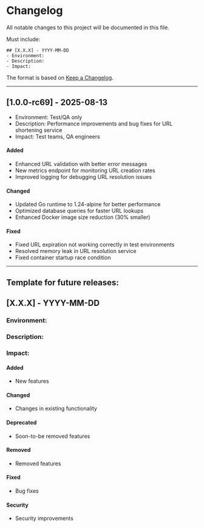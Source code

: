 # Changelog

All notable changes to this project will be documented in this file.

Must include:

    ## [X.X.X] - YYYY-MM-DD 
    - Environment:
    - Description:
    - Impact:

The format is based on [Keep a Changelog](https://keepachangelog.com/en/1.0.0/).

----

## [1.0.0-rc69] - 2025-08-13

- Environment: Test/QA only
- Description: Performance improvements and bug fixes for URL shortening service
- Impact: Test teams, QA engineers

#### Added
- Enhanced URL validation with better error messages
- New metrics endpoint for monitoring URL creation rates
- Improved logging for debugging URL resolution issues

#### Changed  
- Updated Go runtime to 1.24-alpine for better performance
- Optimized database queries for faster URL lookups
- Enhanced Docker image size reduction (30% smaller)

#### Fixed
- Fixed URL expiration not working correctly in test environments
- Resolved memory leak in URL resolution service
- Fixed container startup race condition


---

## Template for future releases:

## [X.X.X] - YYYY-MM-DD

### **Environment:** 
### **Description:** 
### **Impact:** 

#### Added
- New features

#### Changed  
- Changes in existing functionality

#### Deprecated
- Soon-to-be removed features

#### Removed
- Removed features

#### Fixed
- Bug fixes

#### Security
- Security improvements
